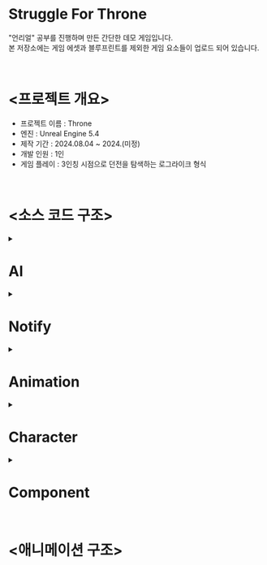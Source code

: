 Struggle For Throne
===================

"언리얼" 공부를 진행하며 만든 간단한 데모 게임입니다. <br>
본 저장소에는 게임 에셋과 블루프린트를 제외한 게임 요소들이 업로드 되어 있습니다.

<br>

<프로젝트 개요>
===============
* 프로젝트 이름 : Throne
* 엔진 : Unreal Engine 5.4
* 제작 기간 : 2024.08.04 ~ 2024.(미정)
* 개발 인원 : 1인
* 게임 플레이 : 3인칭 시점으로 던전을 탐색하는 로그라이크 형식

<br>

<소스 코드 구조>
=============
<details>
<summary> <h1>AI</h1> </summary>
<div markdown="1">

## AIController


AIController는 NPC 폰에 빙의되어 플레이어가 직접 조종하지 않아도 폰의 동작을 가능하게 합니다. 저는 BehaviorTree를 사용해 NPC의 동작을 결정하기 위해 AIController에 다음과 같은 코드를 작성했습니다.

```cpp
public:
	void RunAI();
	void StopAI();
```

AIController의 조종을 받는 폰에서 BehaviorTree의 실행을 On/Off 할 수 있도록 RunAI()와 StopAI()를 제공합니다. 빙의시 바로 AI가 작동할 수 있도록 OnPossess 가상 함수에서 RunAI를 호출하고 있습니다.

<br>

## BTDecorator_AttackInRange
UBTDecorator 클래스를 상속받아 제작했으며 AI의 공격범위 안에 Target(플레이어)가 있는지 검사하는 클래스입니다.

<br>

## BTService_Detect
UBTService 클래스를 상속받아 제작했으며 AI의 탐지범위 안에 Target(플레이어)가 있는지 검사하는 클래스입니다. UWorld 클래스에 있는 OverlapMultiByChannel을 사용해 Player 채널에 있는 폰을 검사하도록 설계했습니다. 해당 채널에 감지되는 폰이 있다면 Blackboard의 Target 변수에 해당 폰을 대입하고 감지 되지 않았다면 nullptr을 대입합니다.

<br>

## BTTask
UBTTask_Node를 상속받아 만든 클래스들입니다.

<br>

### BTTask_Attack
AI의 공격 행동을 지시하는 클래스입니다. AIInterface에 선언된 델리게이트와 함수를 먼저 보면

```cpp
DECLARE_DELEGATE(FAIMonsterAttackFinished)

virtual void AttackByAI(class UAnimMontage* InAnimMontage) = 0;
```

해당 코드들이 Attack 클래스와 함께 호출됩니다. 모든 AI들은 기본 클래스인 Enemy를 상속받게 됩니다. Enemy는 AIInterface를 구현하고 있습니다. 그래서 Enemy를 상속받은 AI들이 AttackByAI() 함수를 재정의하여 Montage 포인터를 넘겨주기만 하면 해당 몽타주를 실행하도록 설계했습니다. 
<br>
공격 몽타주가 끝나면 FAIMonsterAttackFinished 델리게이트를 실행하여 Attack 클래스가 Succeeded를 리턴하며 끝납니다.
<br>

### BTTask_TurnToTarget

AI가  공격을 진행할 때 Target(플레이어)를 바라볼 수 있게 하는 클래스입니다. RInterpTo() 보간 함수를 사용하여 Target을 향해 서서히 회전하도록 설계했습니다.

### BTTask_PatrolToFind

AI의 패트롤 기능을 담당하는 클래스입니다.

### BTTask_Aiming

궁수 몬스터의 활 시위를 당기는 연출을 하기 위한 클래스입니다. 시위를 당기는 몽타주가 끝나면 끝Succeeded를 리턴하며 끝납니다.

### BTTask_StopAnimation

궁수 몬스터의 Aiming 클래스가 진행되던 중 Target(플레이어)가 탐지 범위 밖으로 나갔을 시 활 시위를 당기던 몽타주를 끝내기 위한 클래스입니다. Aiming 클래스를 진행하며 손에 화살이 생성되게 되는데 그것 또한 삭제합니다.

</div>
</details>

<details>
<summary><h1>Notify</h1></summary>
<div markdown="1">

## 피격 판정을 체크하는 클래스


공격 몽타주 중간에 들어가 공격 판정을 하기 위한 클래스들입니다.

각 클래스들은 인터페이스를 통해 공격의 주체인 Character 클래스들과 연결되어 있습니다.

### AttackHitCheckNotify

캐릭터의 기본 공격에 대한 공격 판정입니다. 구현은 인터페이스를 통해 이루어집니다.

### JumpAttackDoneNotify

캐릭터의 점프 공격에 대한 공격 판정입니다. 구현은 인터페이스를 통해 이루어집니다.

### KickAttackNotify

캐릭터의 킥 공격에 대한 공격 판정입니다. 구현은 인터페이스를 통해 이루어집니다.

### BossAttackHitCheckAnimNotify

보스 몬스터의 기본 공격에 대한 공격 판정입니다. 구현은 인터페이스를 통해 이루어집니다.

### EnemyAttackHitCheckNotify

기본 몬스터의 기본 공격에 대한 공격 판정입니다. 구현은 인터페이스를 통해 이루어집니다.

## ArcherArrowSpawnNotify


해당 클래스는 궁수 몬스터의 활 시위를 당기고 발사하는 몽타주 중간에 화살을 생성하기 위한 클래스입니다. 인터페이스를 통해 궁수 몬스터와 연결되어 있습니다. 구현은 인터페이스를 통해 이루어집니다.

</div>
</details>

<details>
<summary><h1>Animation</h1></summary>
<div markdown="1">

## CharacterAnimInstance


캐릭터의 상태를 관찰하고 Animation_Blueprint에서 상태에 따라 애니메이션을 변경하기 위해 변수들을 저장하는 클래스입니다.

땅 위에서 움직임, 전투 상태, 방패를 든 상태, 사다리를 타고 있는지, 나이프를 조준하고 있는지 등을 NativeUpdateAnimation() 함수를 통해 업데이트 합니다. 

</div>
</details>



<details>
<summary><h1>Character</h1></summary>
<div markdown="1">

## ThroneCharacter


캐릭터 클래스는 입력 처리를 담당하고 있으며, 기능들은 최대한 컴포넌트에 구현해 커플링을 지양하고 클래스가 방대해 지는 것을 막고자 하였습니다.

### 컴포넌트

실질적인 기능 구현을 담당하고 있는 컴포넌트들입니다. 

- AbilityComponent
    - 전투부터 상호작용까지 캐릭터가 행하는 모든 행동을 구현하고 있습니다.
- StatComponent
    - 캐릭터의 스텟을 관리하는 컴포넌트입니다.

### 상태

캐릭터는 3가지의 상태를 가지며 각 상태에 따라 각기 다른 애니메이션과 입력을 가집니다.

- 기본(Default) 상태
    - 무기를 들고 있지 않은 상태며 게임이 시작할 때 갖는 기본 상태값 입니다.
- 전투(HoldWeapon) 상태
    - 무기를 들고 있는 상태며 해당 아이템 획득시 가질 수 있는 상태값 입니다.
    - 무기를 가진 상태라면 기본 상태와 전투 상태를 왔다갔다 할 수 있습니다.
- 사다리(Ladder) 상태
    - 사다리에 타있는 상태이며 움직임이 사다리를 타는 것으로 제한됩니다.

### 입력

입력은 기본 상태, 전투 상태, 사다리에 타있는 상태에 따라 변경됩니다.

기본, 전투 상태에서 공통 입력

- WASD - 움직임
- Mouse XY - 화면 전환
- SpaceBar - 점프
- E - 상호 작용
- F - 킥 공격
- Q - 무기 칼집에서 꺼내기 및 집어넣기

- 전투 상태
- Mouse Left Click - Knife 투척(조준 상태)
- Mouse Right Click - Knife 조준

무기 상태

- Mouse Left Click - 기본 공격, 점프 상태에선 내려 찍는 공격
- Mouse Right Click - 방어

사다리 상태

- WS - 위, 아래 움직임
- Mouse XY - 화면 전환
- E - 상호 작용

### 상호작용

무기 장착 상호작용을 위한 함수인 AcquisitionItem를 제외하고 나머지 상호작용들은 해당 상호작용 오브젝트의 BoxCollision 안에 들어갔을시 캐릭터가 가지고 있는 포인터에 대입되고 동작하도록 설계했습니다. 박스에서 벗어날 시 포인터는 nullptr 이 되며 상호작용 함수들에서 null 검사를 먼저 진행합니다. 또한 캐릭터가 상호작용 범위 안으로 들어갈시 UI가 표시됩니다.

- 레버 상호작용
- Door 상호작용
- DragonGate 상호작용
- 사다리 상호작용
- 무기 장착 상호작용
- 상호작용 범위 안으로 들어올시 나타나는 UI

### HUD

캐릭터의 현재 스텟에 따라 동적으로 변화하는 UI 입니다. Tick에서의 구현을 통해 일정 시간이 지나면 자동으로 회복되도록 구현했습니다.

- 체력바
- 기력바


</div>
</details>




<details>
<summary><h1>Component</h1></summary>
<div markdown="1">

...

</div>
</details>





<br>

<애니메이션 구조>
=============

